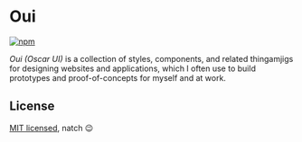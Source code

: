 # Oui

[![npm](https://badge.fury.io/js/@oscarpalmer%2Foui.svg)](https://www.npmjs.com/package/@oscarpalmer/oui)

_Oui_ _(Oscar UI)_ is a collection of styles, components, and related thingamjigs for designing websites and applications, which I often use to build prototypes and proof-of-concepts for myself and at work.

## License

[MIT licensed](LICENSE), natch :wink:
